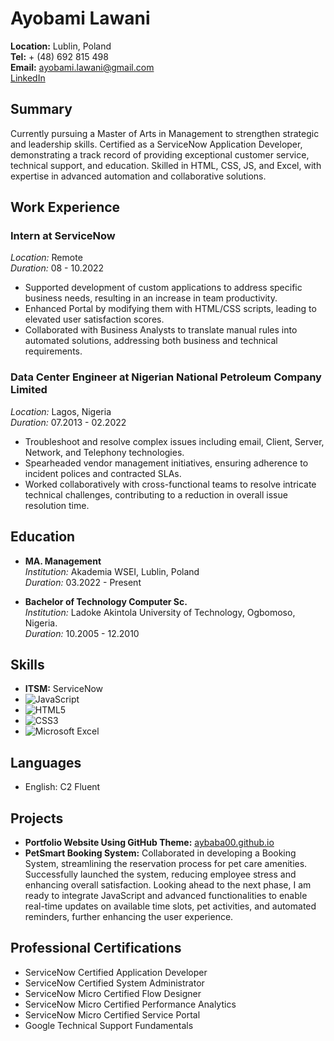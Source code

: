 # Ayobami Lawani

**Location:** Lublin, Poland  
**Tel:** + (48) 692 815 498  
**Email:** ayobami.lawani@gmail.com  
[LinkedIn](https://www.linkedin.com/in/ayobami-lawani-269a986b/)

## Summary

Currently pursuing a Master of Arts in Management to strengthen strategic and leadership skills. Certified as a ServiceNow Application Developer, demonstrating a track record of providing exceptional customer service, technical support, and education. Skilled in HTML, CSS, JS, and Excel, with expertise in advanced automation and collaborative solutions.

## Work Experience

### Intern at ServiceNow
*Location:* Remote  
*Duration:* 08 - 10.2022

- Supported development of custom applications to address specific business needs, resulting in an increase in team productivity.
- Enhanced Portal by modifying them with HTML/CSS scripts, leading to elevated user satisfaction scores.
- Collaborated with Business Analysts to translate manual rules into automated solutions, addressing both business and technical requirements.

### Data Center Engineer at Nigerian National Petroleum Company Limited
*Location:* Lagos, Nigeria  
*Duration:* 07.2013 - 02.2022

- Troubleshoot and resolve complex issues including email, Client, Server, Network, and Telephony technologies.
- Spearheaded vendor management initiatives, ensuring adherence to incident polices and contracted SLAs.
- Worked collaboratively with cross-functional teams to resolve intricate technical challenges, contributing to a reduction in overall issue resolution time.

## Education

- **MA. Management**  
  *Institution:* Akademia WSEI, Lublin, Poland  
  *Duration:* 03.2022 - Present

- **Bachelor of Technology Computer Sc.**  
  *Institution:* Ladoke Akintola University of Technology, Ogbomoso, Nigeria.  
  *Duration:* 10.2005 - 12.2010

## Skills

- **ITSM:** ServiceNow
- ![JavaScript](https://img.shields.io/badge/javascript-%23323330.svg?style=for-the-badge&logo=javascript&logoColor=%23F7DF1E)
- ![HTML5](https://img.shields.io/badge/html5-%23E34F26.svg?style=for-the-badge&logo=html5&logoColor=white)
- ![CSS3](https://img.shields.io/badge/css3-%231572B6.svg?style=for-the-badge&logo=css3&logoColor=white)
- ![Microsoft Excel](https://img.shields.io/badge/Microsoft_Excel-217346?style=for-the-badge&logo=microsoft-excel&logoColor=white)


## Languages

- English: C2 Fluent

## Projects

- **Portfolio Website Using GitHub Theme:** [aybaba00.github.io](https://aybaba00.github.io)
- **PetSmart Booking System:** Collaborated in developing a Booking System, streamlining the reservation process for pet care amenities. Successfully launched the system, reducing employee stress and enhancing overall satisfaction. Looking ahead to the next phase, I am ready to integrate JavaScript and advanced functionalities to enable real-time updates on available time slots, pet activities, and automated reminders, further enhancing the user experience.

## Professional Certifications

- ServiceNow Certified Application Developer
- ServiceNow Certified System Administrator
- ServiceNow Micro Certified Flow Designer
- ServiceNow Micro Certified Performance Analytics
- ServiceNow Micro Certified Service Portal
- Google Technical Support Fundamentals
